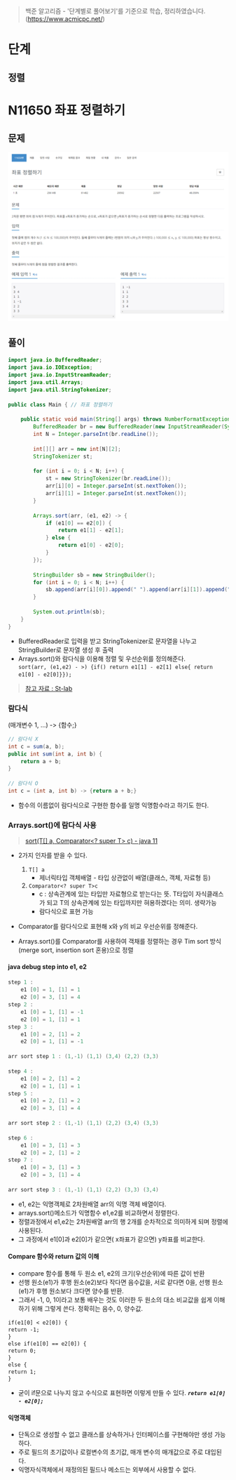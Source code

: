 > 백준 알고리즘 - '단계별로 풀어보기'를 기준으로 학습, 정리하였습니다.(https://www.acmicpc.net/)
# 단계 
## 정렬

# N11650 좌표 정렬하기

## 문제
![](image/2022-01-04-21-15-55.png)
## 풀이
```java
import java.io.BufferedReader;
import java.io.IOException;
import java.io.InputStreamReader;
import java.util.Arrays;
import java.util.StringTokenizer;

public class Main { // 좌표 정렬하기

	public static void main(String[] args) throws NumberFormatException, IOException {
		BufferedReader br = new BufferedReader(new InputStreamReader(System.in));
		int N = Integer.parseInt(br.readLine());

		int[][] arr = new int[N][2];
		StringTokenizer st;

		for (int i = 0; i < N; i++) {
			st = new StringTokenizer(br.readLine());
			arr[i][0] = Integer.parseInt(st.nextToken());
			arr[i][1] = Integer.parseInt(st.nextToken());
		}

		Arrays.sort(arr, (e1, e2) -> {
			if (e1[0] == e2[0]) {
				return e1[1] - e2[1];
			} else {
				return e1[0] - e2[0];
			}
		});

		StringBuilder sb = new StringBuilder();
		for (int i = 0; i < N; i++) {
			sb.append(arr[i][0]).append(" ").append(arr[i][1]).append("\n");
		}

		System.out.println(sb);
	}
}
```
* BufferedReader로 입력을 받고 StringTokenizer로 문자열을 나누고 StringBuilder로 문자열 생성 후 출력
* Arrays.sort()와 람다식을 이용해 정렬 및 우선순위를 정의해준다.  
    `sort(arr, (e1,e2) - >) {if() return e1[1] - e2[1] else{ return e1[0] - e2[0]}});`
> [참고 자료 : St-lab](https://st-lab.tistory.com/110)

### 람다식
(매개변수 1, ...) -> {함수;}
```java
// 람다식 X
int c = sum(a, b);
public int sum(int a, int b) {
	return a + b;
}
 
// 람다식 O
int c = (int a, int b) -> {return a + b;}
```
* 함수의 이름없이 람다식으로 구현한 함수를 일명 익명함수라고 하기도 한다.

### Arrays.sort()에 람다식 사용
> [sort​(T[] a, Comparator<? super T> c) - java 11](https://docs.oracle.com/en/java/javase/11/docs/api/java.base/java/util/Arrays.html#sort(T[],java.util.Comparator))
* 2가지 인자를 받을 수 있다.
  1. `T[] a `
      * 제너릭타입 객체배열 - 타입 상관없이 배열(클래스, 객체, 자료형 등)
  1. `Comparator<? super T>c`
      * <? super T>c : 상속관계에 있는 타입만 자료형으로 받는다는 뜻.  T타입이 자식클래스가 되고 T의 상속관계에 있는 타입까지만 혀용하겠다는 의미. 생략가능
      * 람다식으로 표현 가능 

* Comparator를 람다식으로 표현해 x와 y의 비교 우선순위를 정해준다.
* Arrays.sort()를 Comparator를 사용하여 객채를 정렬하는 경우 Tim sort 방식(merge sort, insertion sort 혼용)으로 정렬

#### java debug step into e1, e2
```java
step 1 :
    e1 [0] = 1, [1] = 1
    e2 [0] = 3, [1] = 4
step 2 :
    e1 [0] = 1, [1] = -1
    e2 [0] = 1, [1] = 1
step 3 :
    e1 [0] = 2, [1] = 2
    e2 [0] = 1, [1] = -1

arr sort step 1 : (1,-1) (1,1) (3,4) (2,2) (3,3)

step 4 :
    e1 [0] = 2, [1] = 2
    e2 [0] = 1, [1] = 1
step 5 :
    e1 [0] = 2, [1] = 2
    e2 [0] = 3, [1] = 4
    
arr sort step 2 : (1,-1) (1,1) (2,2) (3,4) (3,3)

step 6 :
    e1 [0] = 3, [1] = 3
    e2 [0] = 2, [1] = 2
step 7 :
    e1 [0] = 3, [1] = 3
    e2 [0] = 3, [1] = 4
            
arr sort step 3 : (1,-1) (1,1) (2,2) (3,3) (3,4)    
```
* e1, e2는 익명객체로 2차원배열 arr의 익명 객체 배열이다.
* arrays.sort()메소드가 익명함수 e1,e2를 비교하면서 정렬한다. 
* 정렬과정에서 e1,e2는 2차원배열 arr의 행 2개를 순차적으로 의미하게 되며 정렬에 사용된다.
* 그 과정에서 e1[0]과 e2[0]가 같으면( x좌표가 같으면) y좌표를 비교한다.
  
#### Compare 함수와 return 값의 이해
* compare 함수를 통해 두 원소 e1, e2의 크기(우선순위)에 따른 값이 반환
* 선행 원소(e1)가 후행 원소(e2)보다 작다면 음수값을, 서로 같다면 0을, 선행 원소(e1)가 후행 원소보다 크다면 양수를 반환.
* 그래서 -1, 0, 1이라고 보통 배우는 것도 이러한 두 원소의 대소 비교값을 쉽게 이해하기 위해 그렇게 쓴다. 정확히는 음수, 0, 양수값.
```
if(e1[0] < e2[0]) {
return -1;
}
else if(e1[0] == e2[0]) {
return 0;
}
else {
return 1;
}
```
* 굳이 if문으로 나누지 않고 수식으로 표현하면 이렇게 만들 수 있다.
***`return e1[0] - e2[0];`***

#### 익명객체 
* 단독으로 생성할 수 없고 클래스를 상속하거나 인터페이스를 구현해야만 생성 가능하다.
* 주로 필드의 초기값이나 로컬변수의 초기값, 매개 변수의 매개값으로 주로 대입된다.
* 익명자식객체에서 재정의된 필드나 메소드는 외부에서 사용할 수 없다.